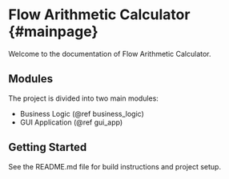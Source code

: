 # Flow Arithmetic Calculator {#mainpage}

Welcome to the documentation of Flow Arithmetic Calculator.

## Modules

The project is divided into two main modules:

- Business Logic (@ref business_logic)
- GUI Application (@ref gui_app)

## Getting Started

See the README.md file for build instructions and project setup.
